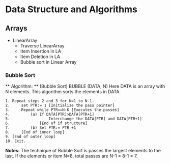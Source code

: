 # Data Structure and Algorithms

## Arrays
- LinearArray
    - Traverse LinearArray
    - Item Insertion in LA
    - Item Deletion in LA
    - Bubble sort in Linear Array
 
### Bubble Sort
** Algorithm: ** (Bubble Sort) BUBBLE (DATA, N)
Here DATA is an array with N elements. This algorithm sorts the elements in DATA.

```
1. Repeat steps 2 and 3 for K=1 to N-1.
2.     set PTR:= 1 [Initialize the pass pointer]
3.     Repeat while PTR<=N-K [Executes the passes]
4.         (a) If DATA[PTR]>DATA[PTR+1]
5.                 Interchange the DATA[PTR] and DATA[PTR+1]
6.             [End of if structure]
7.         (b) Set PTR:= PTR +1
8.     [End of inner loop]
9. [End of outer loop]
10. Exit.
```

**Notes:** The technique of Bubble Sort is passes the largest elements to the last.
If the elements or item N=8, total passes are N-1 = 8-1 = 7.
